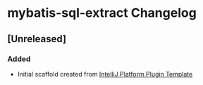 <!-- Keep a Changelog guide -> https://keepachangelog.com -->

# mybatis-sql-extract Changelog

## [Unreleased]
### Added
- Initial scaffold created from [IntelliJ Platform Plugin Template](https://github.com/JetBrains/intellij-platform-plugin-template)
